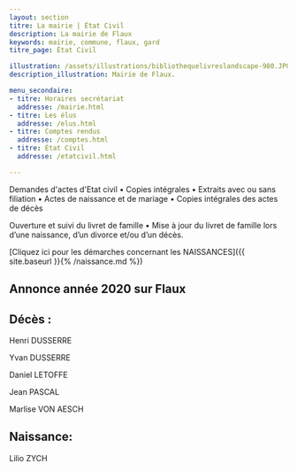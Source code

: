 ```yaml
---
layout: section
titre: La mairie | État Civil
description: La mairie de Flaux
keywords: mairie, commune, flaux, gard
titre_page: État Civil

illustration: /assets/illustrations/bibliothequelivreslandscape-980.JPG
description_illustration: Mairie de Flaux.

menu_secondaire:
- titre: Horaires secrétariat
  addresse: /mairie.html
- titre: Les élus
  addresse: /elus.html
- titre: Comptes rendus
  addresse: /comptes.html
- titre: État Civil
  addresse: /etatcivil.html

---
```


Demandes d'actes d'Etat civil
 • Copies intégrales
 • Extraits avec ou sans filiation
 • Actes de naissance et de mariage
 • Copies intégrales des actes de décès
 
Ouverture et suivi du livret de famille
 • Mise à jour du livret de famille lors d’une naissance, d’un divorce et/ou d’un décès.

[Cliquez ici pour les démarches concernant les NAISSANCES]({{ site.baseurl }}{% /naissance.md %})


## Annonce année 2020 sur Flaux

## Décès :

Henri DUSSERRE

Yvan DUSSERRE

Daniel LETOFFE

Jean PASCAL

Marlise VON AESCH

## Naissance:

Lilio ZYCH


